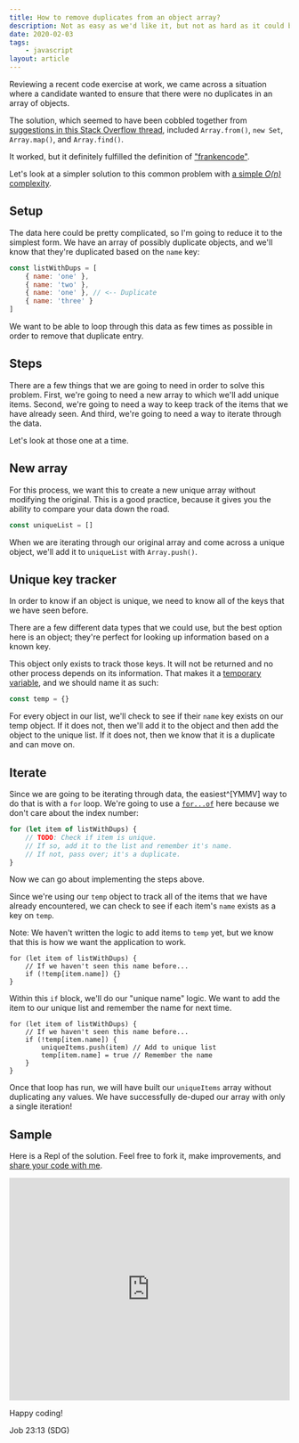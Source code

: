 ```yaml
---
title: How to remove duplicates from an object array?
description: Not as easy as we'd like it, but not as hard as it could be
date: 2020-02-03
tags:
    - javascript
layout: article
---
```


Reviewing a recent code exercise at work, we came across a situation where a candidate wanted to ensure that there were no duplicates in an array of objects.

The solution, which seemed to have been cobbled together from [suggestions in this Stack Overflow thread](https://stackoverflow.com/questions/2218999/remove-duplicates-from-an-array-of-objects-in-javascript), included `Array.from()`, `new Set`, `Array.map()`, and `Array.find()`.

It worked, but it definitely fulfilled the definition of ["frankencode"](https://www.urbandictionary.com/define.php?term=Frankencode).

Let's look at a simpler solution to this common problem with [a simple _O(n)_ complexity](https://en.wikipedia.org/wiki/Big_O_notation).

## Setup

The data here could be pretty complicated, so I'm going to reduce it to the simplest form. We have an array of possibly duplicate objects, and we'll know that they're duplicated based on the `name` key:

```js
const listWithDups = [
    { name: 'one' },
    { name: 'two' },
    { name: 'one' }, // <-- Duplicate
    { name: 'three' }
]
```

We want to be able to loop through this data as few times as possible in order to remove that duplicate entry.

## Steps

There are a few things that we are going to need in order to solve this problem. First, we're going to need a new array to which we'll add unique items. Second, we're going to need a way to keep track of the items that we have already seen. And third, we're going to need a way to iterate through the data.

Let's look at those one at a time.

## New array

For this process, we want this to create a new unique array without modifying the original. This is a good practice, because it gives you the ability to compare your data down the road.

```js
const uniqueList = []
```

When we are iterating through our original array and come across a unique object, we'll add it to `uniqueList` with `Array.push()`.

## Unique key tracker

In order to know if an object is unique, we need to know all of the keys that we have seen before.

There are a few different data types that we could use, but the best option here is an object; they're perfect for looking up information based on a known key.

This object only exists to track those keys. It will not be returned and no other process depends on its information. That makes it a [temporary variable](https://en.wikipedia.org/wiki/Temporary_variable), and we should name it as such:

```js
const temp = {}
```

For every object in our list, we'll check to see if their `name` key exists on our temp object. If it does not, then we'll add it to the object and then add the object to the unique list. If it does not, then we know that it is a duplicate and can move on.

## Iterate

Since we are going to be iterating through data, the easiest^[YMMV] way to do that is with a `for` loop. We're going to use a [`for...of`](https://developer.mozilla.org/en-US/docs/Web/JavaScript/Reference/Statements/for...of) here because we don't care about the index number:

```js
for (let item of listWithDups) {
    // TODO: Check if item is unique.
    // If so, add it to the list and remember it's name.
    // If not, pass over; it's a duplicate.
}
```

Now we can go about implementing the steps above.

Since we're using our `temp` object to track all of the items that we have already encountered, we can check to see if each item's `name` exists as a key on `temp`.

Note: We haven't written the logic to add items to `temp` yet, but we know that this is how we want the application to work.

```js/2
for (let item of listWithDups) {
    // If we haven't seen this name before...
    if (!temp[item.name]) {}
}
```

Within this `if` block, we'll do our "unique name" logic. We want to add the item to our unique list and remember the name for next time.

```js/3-4
for (let item of listWithDups) {
    // If we haven't seen this name before...
    if (!temp[item.name]) {
        uniqueItems.push(item) // Add to unique list
        temp[item.name] = true // Remember the name
    }
}
```

Once that loop has run, we will have built our `uniqueItems` array without duplicating any values. We have successfully de-duped our array with only a single iteration!

## Sample

Here is a Repl of the solution. Feel free to fork it, make improvements, and [share your code with me](https://twitter.com/snmcp).

<iframe height="400px" width="100%" src="https://repl.it/@SeanMcP/Unique-items-in-array?lite=true" scrolling="no" frameborder="no" allowtransparency="true" allowfullscreen="true" sandbox="allow-forms allow-pointer-lock allow-popups allow-same-origin allow-scripts allow-modals"></iframe>

Happy coding!

Job 23:13 (SDG)
